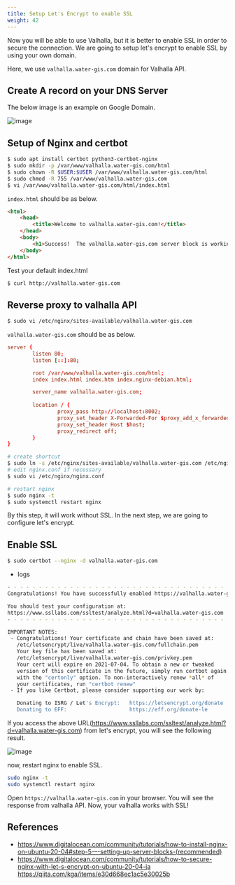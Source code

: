 ```yaml
---
title: Setup Let's Encrypt to enable SSL
weight: 42
---
```


Now you will be able to use Valhalla, but it is better to enable SSL in order to secure the connection. We are going to setup let's encrypt to enable SSL by using your own domain.

Here, we use `valhalla.water-gis.com` domain for Valhalla API.

## Create A record on your DNS Server

The below image is an example on Google Domain.

![image](https://user-images.githubusercontent.com/2639701/115984536-85263e00-a5e2-11eb-8587-68e18d6e146b.png)


## Setup of Nginx and certbot

```bash
$ sudo apt install certbot python3-certbot-nginx
$ sudo mkdir -p /var/www/valhalla.water-gis.com/html
$ sudo chown -R $USER:$USER /var/www/valhalla.water-gis.com/html
$ sudo chmod -R 755 /var/www/valhalla.water-gis.com
$ vi /var/www/valhalla.water-gis.com/html/index.html
```

`index.html` should be as below.
```html
<html>
    <head>
        <title>Welcome to valhalla.water-gis.com!</title>
    </head>
    <body>
        <h1>Success!  The valhalla.water-gis.com server block is working!</h1>
    </body>
</html>
```

Test your default index.html
```bash
$ curl http://valhalla.water-gis.com
```

## Reverse proxy to valhalla API
```bash
$ sudo vi /etc/nginx/sites-available/valhalla.water-gis.com
```

`valhalla.water-gis.com` should be as below.
```conf
server {
        listen 80;
        listen [::]:80;

        root /var/www/valhalla.water-gis.com/html;
        index index.html index.htm index.nginx-debian.html;

        server_name valhalla.water-gis.com;
        
        location / {
                proxy_pass http://localhost:8002;
                proxy_set_header X-Forwarded-For $proxy_add_x_forwarded_for;
                proxy_set_header Host $host;
                proxy_redirect off;
        }
}
```

```bash
# create shortcut
$ sudo ln -s /etc/nginx/sites-available/valhalla.water-gis.com /etc/nginx/sites-enabled/
# edit nginx.conf if necessary
$ sudo vi /etc/nginx/nginx.conf

# restart nginx
$ sudo nginx -t
$ sudo systemctl restart nginx
```

By this step, it will work without SSL. In the next step, we are going to configure let's encrypt.

## Enable SSL

```bash
$ sudo certbot --nginx -d valhalla.water-gis.com
```

- logs
```bash
- - - - - - - - - - - - - - - - - - - - - - - - - - - - - - - - - - - - - - - -
Congratulations! You have successfully enabled https://valhalla.water-gis.com

You should test your configuration at:
https://www.ssllabs.com/ssltest/analyze.html?d=valhalla.water-gis.com
- - - - - - - - - - - - - - - - - - - - - - - - - - - - - - - - - - - - - - - -

IMPORTANT NOTES:
 - Congratulations! Your certificate and chain have been saved at:
   /etc/letsencrypt/live/valhalla.water-gis.com/fullchain.pem
   Your key file has been saved at:
   /etc/letsencrypt/live/valhalla.water-gis.com/privkey.pem
   Your cert will expire on 2021-07-04. To obtain a new or tweaked
   version of this certificate in the future, simply run certbot again
   with the "certonly" option. To non-interactively renew *all* of
   your certificates, run "certbot renew"
 - If you like Certbot, please consider supporting our work by:

   Donating to ISRG / Let's Encrypt:   https://letsencrypt.org/donate
   Donating to EFF:                    https://eff.org/donate-le
```

If you access the above URL(https://www.ssllabs.com/ssltest/analyze.html?d=valhalla.water-gis.com) from let's encrypt, you will see the following result.

![image](https://user-images.githubusercontent.com/2639701/115983271-3032f980-a5db-11eb-874e-3f274bf3e638.png)

now, restart nginx to enable SSL.
```bash
sudo nginx -t
sudo systemctl restart nginx
```

Open `https://valhalla.water-gis.com` in your browser. You will see the response from valhalla API. Now, your valhalla works with SSL!

## References

- https://www.digitalocean.com/community/tutorials/how-to-install-nginx-on-ubuntu-20-04#step-5-–-setting-up-server-blocks-(recommended)
- https://www.digitalocean.com/community/tutorials/how-to-secure-nginx-with-let-s-encrypt-on-ubuntu-20-04-ja https://qiita.com/kga/items/e30d668ec1ac5e30025b